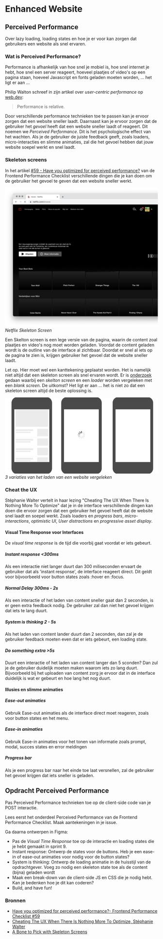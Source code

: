 # Enhanced Website

## Perceived Performance 
Over lazy loading, loading states en hoe je er voor kan zorgen dat gebruikers een website als snel ervaren.

### Wat is Perceived Performance?

Performance is afhankelijk van hoe snel je mobiel is, hoe snel internet je hebt, hoe snel een server reageert, hoeveel plaatjes of video's op een pagina staan, hoeveel Javascript en fonts geladen moeten worden, ... het ligt er aan ...

Philip Walton schreef in zijn artikel over _user-centric performance_ op [web.dev](https://web.dev/articles/user-centric-performance-metrics):

> Performance is relative.

Door verschillende performance technieken toe te passen kan je ervoor zorgen dat een website sneller laadt. Daarnaast kan je ervoor zorgen dat de gebruiker het *gevoel* heeft dat een website sneller laadt of reageert. Dit noemen we _Perceived Performance_. Dit is het psychologische effect van het wachten. Als je de gebruiker de juiste feedback geeft, zoals loaders, micro-interacties en slimme animaties, zal die het gevoel hebben dat jouw website soepel werkt en snel laadt.


### Skeleton screens
In het artikel [#59 - Have you optimized for perceived performance?](https://www.smashingmagazine.com/2021/01/front-end-performance-2021-free-pdf-checklist/#59) van de Frontend Performance Checklist verschillende dingen die je kan doen om de gebruiker het gevoel te geven dat een website sneller werkt. 

![Netflix Skeleton Screen](netflix-skeleton.png) 
*Netflix Skeleton Screen*

Een Skelton screen is een lege versie van de pagina, waarin de content zoal plaatjes en video's nog moet worden geladen. Voordat de content geladen wordt is de outline van de interface al zichtbaar. 
Doordat er snel al iets op de pagina te zien is, krijgen gebruiker het gevoel dat de website sneller laadt.

Let op. Hier moet wel een kanttekening geplaatst worden. Het is namelijk niet altijd dat een skeleton screen als snel ervaren wordt. Er is [onderzoek](https://www.viget.com/articles/a-bone-to-pick-with-skeleton-screens/) gedaan waarbij een _skelton screen_ en een _loader_ worden vergeleken met een _blank screen_. De uitkomst? Het ligt er aan ... het is niet zo dat een skeleton screen altijd de beste oplossing is.

![Netflix Skeleton Screen](test-all-three-variations.gif) 
*3 variaties van het laden van een website vergeleken*

### Cheat the UX
Stéphanie Walter vertelt in haar lezing "Cheating The UX When There Is Nothing More To Optimize" dat je in de interface verschillende dingen kan doen die ervoor zorgen dat een gebruiker het gevoel heeft dat de website snel laadt en soepel werkt. Zoals loaders en _progress bars_, _micro-interactions_, _optimistic UI_, _User distractions_ en _progressive asset display_.

#### Visual Time Response voor Interfaces
De _visual time response_ is de tijd die voorbij gaat voordat er iets gebeurt. 

##### Instant response <300ms
Als een interactie niet langer duurt dan 300 miliseconden ervaart de gebruiker dat als 'instant response', de interface reageert direct. Dit geldt voor bijvoorbeeld voor button states zoals :hover en :focus. 

##### Normal Delay 300ms - 2s
Als een interactie of het laden van content sneller gaat dan 2 seconden, is er geen extra feedback nodig. De gebruiker zal dan niet het gevoel krijgen dat iets te lang duurt.

##### System is thinking 2 - 5s
Als het laden van content lander duurt dan 2 seconden, dan zal je de gebruiker feedback moeten even dat er iets gebeurt, een loading state.

##### Do something extra >5s
Duurt een interactie of het laden van content langer dan 5 sconden? Dan zul je de gebruiker duidelijk moeten maken waarom iets zo lang duurt. Bijvoorbeeld bij het uploaden van content zorg je ervoor dat in de interface duidelijk is wat er gebeurt en hoe lang het nog duurt.

#### Illusies en slimme animaties 

##### Ease-out animaties 
Gebruik Ease-out animaties als de interface direct moet reageren, zoals voor button states en het menu.

##### Ease-in animaties 
Gebruik Ease-in animaties voor het tonen van informatie zoals prompt, modal, succes states en error meldingen

##### Progress bar
Als je een progress bar naar het einde toe laat versnellen, zal de gebruiker het gevoel krijgen dat iets sneller is geladen. 

## Opdracht Perceived Performance
Pas Perceived Performance technieken toe op de client-side code van je POST interactie.

Lees eerst het onderdeel Perceived Performance van de Frontend Performance Checklist. Maak aantekeningen in je issue.

Ga daarna ontwerpen in Figma: 
- Pas de _Visual Time Response_ toe op de interactie en loading states die je hebt gemaakt in sprint 9. 
- Instant response: Ontwerp de states voor de buttons. Heb je een ease-in of ease-out animaties voor nodig voor de button states?
- System is thinking: Ontwerp de loading animatie in de huisstijl van de opdrachtgever. Voeg zo nodig een skeleton state toe als de content (bijna) geladen wordt
- Maak een break-down van de client-side JS en CSS die je nodig hebt. Kan je bedenken hoe je dit kan coderen? 
- Build, and have fun!

### Bronnen
- [Have you optimized for perceived performance?- Frontend Performance Checklist #59](https://www.smashingmagazine.com/2021/01/front-end-performance-2021-free-pdf-checklist/#59)
- [Cheating The UX When There Is Nothing More To Optimize, Stéphanie Walter](https://stephaniewalter.design/blog/cheating-ux-perceived-performance-and-user-experience/)
- [A Bone to Pick with Skeleton Screens](https://www.viget.com/articles/a-bone-to-pick-with-skeleton-screens/)
